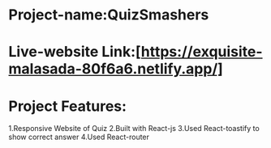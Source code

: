 # Project-name:QuizSmashers
# Live-website Link:[https://exquisite-malasada-80f6a6.netlify.app/]
# Project Features:
1.Responsive Website of Quiz
2.Built with React-js
3.Used React-toastify to show correct answer
4.Used React-router


